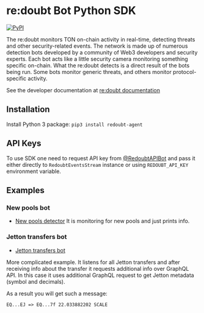 # re:doubt Bot Python SDK

[![PyPI](https://img.shields.io/pypi/v/redoubt-agent?color=blue)](https://pypi.org/project/redoubt-agent/)

The re:doubt monitors TON on-chain activity in real-time, detecting threats and other security-related events. 
The network is made up of numerous detection bots developed by a community of Web3 developers and security experts. 
Each bot acts like a little security camera monitoring something specific on-chain. What the re:doubt detects is a 
direct result of the bots being run. Some bots monitor generic threats, and others monitor protocol-specific activity.

See the developer documentation at [re:doubt documentation](https://docs.redoubt.online)

## Installation

Install Python 3 package: `pip3 install redoubt-agent`

## API Keys

To use SDK one need to request API key from [@RedoubtAPIBot](https://t.me/RedoubtAPIBot) and pass it either directly 
to `RedoubtEventsStream` instance or using `REDOUBT_API_KEY` environment variable.

## Examples

### New pools bot

* [New pools detector](https://github.com/re-doubt/redoubt-bot-python-sdk/tree/main/examples/new_pools.py)
It is monitoring for new pools and just prints info.

### Jetton transfers bot

* [Jetton transfers bot](https://github.com/re-doubt/redoubt-bot-python-sdk/tree/main/examples/jetton_transfer.py)

More complicated example. It listens for all Jetton transfers and after receiving info 
about the transfer it requests additional info over GraphQL API. In this case it
uses additional GraphQL request to get Jetton metadata (symbol and decimals).

As a result you will get such a message:
```
EQ...EJ => EQ...7f 22.033882202 SCALE
```
